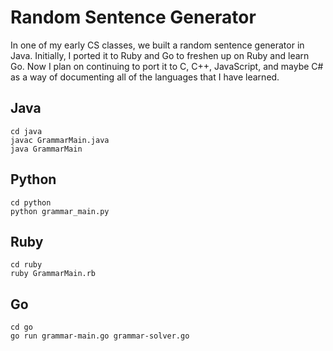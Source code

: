 Random Sentence Generator
=========================

In one of my early CS classes, we built a random sentence generator in Java. Initially, I ported it to Ruby and Go to freshen up on Ruby and learn Go. Now I plan on continuing to port it to C, C++, JavaScript, and maybe C# as a way of documenting all of the languages that I have learned.


Java
----
```
cd java
javac GrammarMain.java
java GrammarMain
```


Python
------
```
cd python
python grammar_main.py
```


Ruby
----
```
cd ruby
ruby GrammarMain.rb
```


Go
--
```
cd go
go run grammar-main.go grammar-solver.go
```
